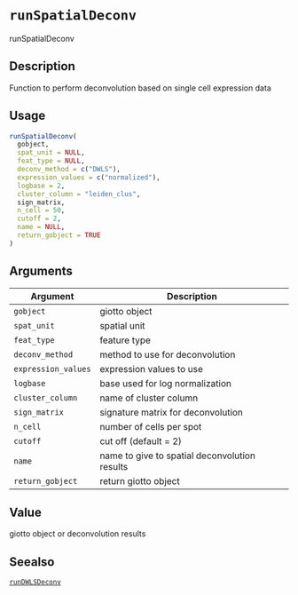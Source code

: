 # `runSpatialDeconv`

runSpatialDeconv


## Description

Function to perform deconvolution based on single cell expression data


## Usage

```r
runSpatialDeconv(
  gobject,
  spat_unit = NULL,
  feat_type = NULL,
  deconv_method = c("DWLS"),
  expression_values = c("normalized"),
  logbase = 2,
  cluster_column = "leiden_clus",
  sign_matrix,
  n_cell = 50,
  cutoff = 2,
  name = NULL,
  return_gobject = TRUE
)
```


## Arguments

Argument      |Description
------------- |----------------
`gobject`     |     giotto object
`spat_unit`     |     spatial unit
`feat_type`     |     feature type
`deconv_method`     |     method to use for deconvolution
`expression_values`     |     expression values to use
`logbase`     |     base used for log normalization
`cluster_column`     |     name of cluster column
`sign_matrix`     |     signature matrix for deconvolution
`n_cell`     |     number of cells per spot
`cutoff`     |     cut off (default = 2)
`name`     |     name to give to spatial deconvolution results
`return_gobject`     |     return giotto object


## Value

giotto object or deconvolution results


## Seealso

[`runDWLSDeconv`](#rundwlsdeconv)


